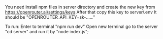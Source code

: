 You need install npm files in server directory and create the new key from https://openrouter.ai/settings/keys 
After that copy this key to server/.env
It should be "OPENROUTER_API_KEY=sk-......"

To run: 
Enter to terminal "npm run dev"
Open new terminal go to the server "cd server" and run it by "node index.js";


